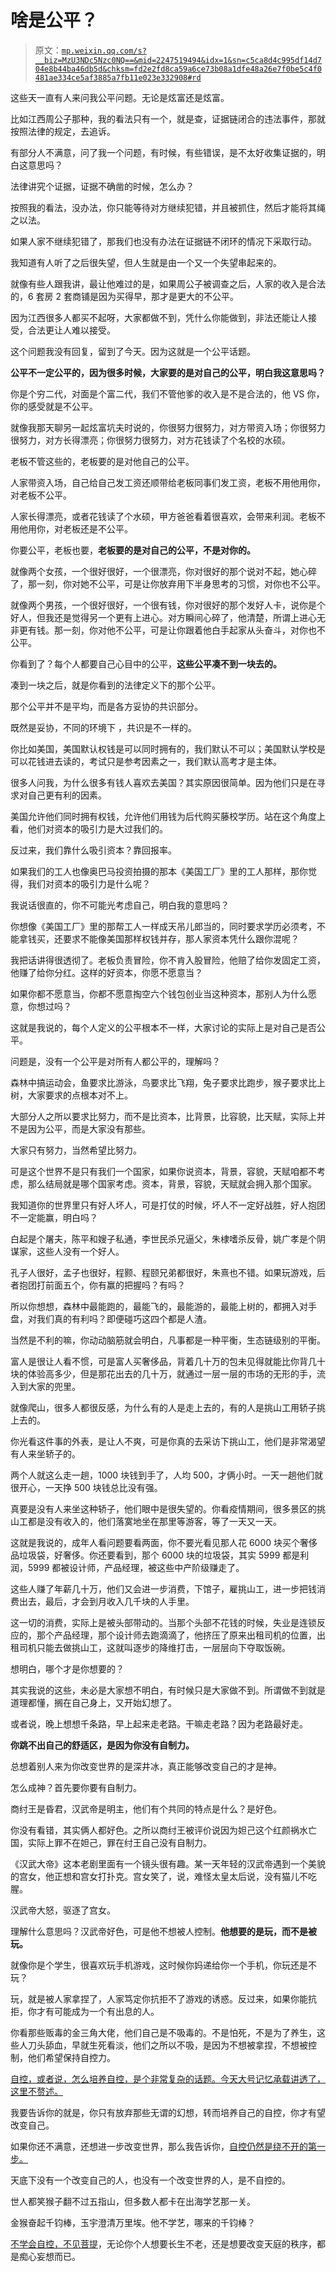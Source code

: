# 啥是公平？

> 原文：[`mp.weixin.qq.com/s?__biz=MzU3NDc5Nzc0NQ==&mid=2247519494&idx=1&sn=c5ca8d4c995df14d704e8b44ba46db5d&chksm=fd2e2fd8ca59a6ce73b08a1dfe48a26e7f0be5c4f0481ae334ce5af3885a7fb11e023e332908#rd`](http://mp.weixin.qq.com/s?__biz=MzU3NDc5Nzc0NQ==&mid=2247519494&idx=1&sn=c5ca8d4c995df14d704e8b44ba46db5d&chksm=fd2e2fd8ca59a6ce73b08a1dfe48a26e7f0be5c4f0481ae334ce5af3885a7fb11e023e332908#rd)

这些天一直有人来问我公平问题。无论是炫富还是炫富。

比如江西周公子那种，我的看法只有一个，就是查，证据链闭合的违法事件，那就按照法律的规定，去追诉。

有部分人不满意，问了我一个问题，有时候，有些错误，是不太好收集证据的，明白这意思吗？ 

法律讲究个证据，证据不确凿的时候，怎么办？

按照我的看法，没办法，你只能等待对方继续犯错，并且被抓住，然后才能将其绳之以法。

如果人家不继续犯错了，那我们也没有办法在证据链不闭环的情况下采取行动。

我知道有人听了之后很失望，但人生就是由一个又一个失望串起来的。 

就像有些人跟我讲，最让他难过的是，如果周公子被调查之后，人家的收入是合法的，6 套房 2 套商铺是因为买得早，那才是更大的不公平。

因为江西很多人都买不起呀，大家都做不到，凭什么你能做到，非法还能让人接受，合法更让人难以接受。 

这个问题我没有回复，留到了今天。因为这就是一个公平话题。 

**公平不一定公平的，因为很多时候，大家要的是对自己的公平，明白我这意思吗？**

你是个穷二代，对面是个富二代，我们不管他爹的收入是不是合法的，他 VS 你，你的感受就是不公平。

就像我那天聊另一起炫富坑夫时说的，你很努力很努力，对方带资入场；你很努力很努力，对方长得漂亮；你很努力很努力，对方花钱读了个名校的水硕。

老板不管这些的，老板要的是对他自己的公平。

人家带资入场，自己给自己发工资还顺带给老板同事们发工资，老板不用他用你，对老板不公平。

人家长得漂亮，或者花钱读了个水硕，甲方爸爸看着很喜欢，会带来利润。老板不用他用你，对老板还是不公平。

你要公平，老板也要，**老板要的是对自己的公平，不是对你的。**

就像两个女孩，一个很好很好，一个很漂亮，你对很好的那个说对不起，她心碎了，那一刻，你对她不公平，可是让你放弃用下半身思考的习惯，对你也不公平。

就像两个男孩，一个很好很好，一个很有钱，你对很好的那个发好人卡，说你是个好人，但我还是觉得另一个更有上进心。对方瞬间心碎了，他清楚，所谓上进心无非更有钱。那一刻，你对他不公平，可是让你跟着他白手起家从头奋斗，对你也不公平。

你看到了？每个人都要自己心目中的公平，**这些公平凑不到一块去的。**

凑到一块之后，就是你看到的法律定义下的那个公平。

那个公平并不是平均，而是各方妥协的共识部分。

既然是妥协，不同的环境下 ，共识是不一样的。

你比如美国，美国默认权钱是可以同时拥有的，我们默认不可以；美国默认学校是可以花钱进去读的，考试只是参考因素之一，我们默认高考才是主体。

很多人问我，为什么很多有钱人喜欢去美国？其实原因很简单。因为他们只是在寻求对自己更有利的因素。 

美国允许他们同时拥有权钱，允许他们用钱为后代购买藤校学历。站在这个角度上看，他们对资本的吸引力是大过我们的。 

反过来，我们靠什么吸引资本？靠回报率。

如果我们的工人也像奥巴马投资拍摄的那本《美国工厂》里的工人那样，那你觉得，我们对资本的吸引力是什么呢？

我说话很直的，你不可能光考虑自己，明白我的意思吗？ 

你想像《美国工厂》里的那帮工人一样成天吊儿郎当的，同时要求学历必须考，不能拿钱买，还要求不能像美国那样权钱并存，那人家资本凭什么跟你混呢？ 

我把话讲得很透彻了。老板负责冒险，你不肯入股冒险，他赔了给你发固定工资，他赚了给你分红。这样的好资本，你愿不愿意当？ 

如果你都不愿意当，你都不愿意掏空六个钱包创业当这种资本，那别人为什么愿意，你想过吗？

这就是我说的，每个人定义的公平根本不一样，大家讨论的实际上是对自己是否公平。 

问题是，没有一个公平是对所有人都公平的，理解吗？

森林中搞运动会，鱼要求比游泳，鸟要求比飞翔，兔子要求比跑步，猴子要求比上树，大家要求的点根本对不上。 

大部分人之所以要求比努力，而不是比资本，比背景，比容貌，比天赋，实际上并不是因为公平，而是大家没有那些。

大家只有努力，当然希望比努力。

可是这个世界不是只有我们一个国家，如果你说资本，背景，容貌，天赋咱都不考虑，那么结局就是哪个国家考虑。资本，背景，容貌，天赋就会拥入那个国家。 

我知道你的世界里只有好人坏人，可是打仗的时候，坏人不一定好战胜，好人抱团不一定能赢，明白吗？

白起是个屠夫，陈平和嫂子私通，李世民杀兄逼父，朱棣嗜杀反骨，姚广孝是个阴谋家，这些人没有一个好人。

孔子人很好，孟子也很好，程颢、程颐兄弟都很好，朱熹也不错。如果玩游戏，后者抱团打前面五个，你有赢的把握吗？有吗？

所以你想想，森林中最能跑的，最能飞的，最能游的，最能上树的，都拥入对手盘，对我们真的有利吗？即便碰巧这四个都是人渣。

当然是不利的嘛，你动动脑筋就会明白，凡事都是一种平衡，生态链级别的平衡。

富人是很让人看不惯，可是富人买奢侈品，背着几十万的包未见得就能比你背几十块的体验高多少，但是那花出去的几十万，就通过一层一层的市场的无形的手，流入到大家的兜里。

就像爬山，很多人都很反感，为什么有的人是走上去的，有的人是挑山工用轿子挑上去的。 

你光看这件事的外表，是让人不爽，可是你真的去采访下挑山工，他们是非常渴望有人来坐轿子的。 

两个人就这么走一趟，1000 块钱到手了，人均 500，才俩小时。一天一趟他们就很开心，一天挣 500 块钱总比没有强。 

真要是没有人来坐这种轿子，他们眼中是很失望的。你看疫情期间，很多景区的挑山工都是没有收入的，他们落寞地坐在那里等游客，等了一天又一天。

这就是我说的，成年人看问题要看两面，你不要光看见那人花 6000 块买个奢侈品垃圾袋，好奢侈。你还要看到，那个 6000 块的垃圾袋，其实 5999 都是利润，5999 都被设计师，产品经理，被这些中产阶级赚走了。 

这些人赚了年薪几十万，他们又会进一步消费，下馆子，雇挑山工，进一步把钱消费出去，最后，才会到月收入几千块的人手里。 

这一切的消费，实际上是被头部带动的。当那个头部不花钱的时候，失业是连锁反应的，那个产品经理，那个设计师去跑滴滴了，他挤压了原来出租司机的位置，出租司机只能去做挑山工，这就叫逐步的降维打击，一层层向下夺取饭碗。

想明白，哪个才是你想要的？ 

其实我说的这些，未必是大家想不明白，有时候只是大家做不到。所谓做不到就是道理都懂，搁在自己身上，又开始幻想了。 

或者说，晚上想想千条路，早上起来走老路。干嘛走老路？因为老路最好走。

**你跳不出自己的舒适区，是因为你没有自制力。**

总想着别人来为你改变世界的是深井冰，真正能够改变自己的才是神。 

怎么成神？首先要你要有自制力。 

商纣王是昏君，汉武帝是明主，他们有个共同的特点是什么？是好色。 

你没有看错，其实俩人都好色。之所以商纣王被评价说因为妲己这个红颜祸水亡国，实际上罪不在妲己，罪在纣王自己没有自制力。

《汉武大帝》这本老剧里面有一个镜头很有趣。某一天年轻的汉武帝遇到一个美貌的宫女，他正想和宫女打扑克。宫女笑了，说，难怪太皇太后说，没有猫儿不吃腥。 

汉武帝大怒，驱逐了宫女。 

理解什么意思吗？汉武帝好色，可是他不想被人控制。**他想要的是玩，而不是被玩。**

就像你是个学生，很喜欢玩手机游戏，这时候你妈递给你一个手机，你玩还是不玩？

玩，就是被人家拿捏了，人家笃定你抗拒不了游戏的诱惑。反过来，如果你能抗拒，你才有可能成为一个有出息的人。 

你看那些贩毒的金三角大佬，他们自己是不吸毒的。不是怕死，不是为了养生，这些人刀头舔血，早就生死看淡，他们之所以不吸，是因为不想被拿捏，不想被控制，他们希望保持自控力。

[自控，或者说，怎么培养自控，是个非常复杂的话题。今天大号记忆承载讲透了，这里不赘述。](http://mp.weixin.qq.com/s?__biz=MzU0MjYwNDU2Mw==&mid=2247507224&idx=1&sn=48d8ac37ebb9a64a251b652dff7836f4&chksm=fb1ab164cc6d38721f04f5030f0073d6869beef853d9e210fb03cf2849d358a1e152ed0c0801&scene=21#wechat_redirect)  

我要告诉你的就是，你只有放弃那些无谓的幻想，转而培养自己的自控，你才有望改变自己。 

如果你还不满意，还想进一步改变世界，那么我告诉你，[自控仍然是绕不开的第一步。](http://mp.weixin.qq.com/s?__biz=MzU0MjYwNDU2Mw==&mid=2247507224&idx=1&sn=48d8ac37ebb9a64a251b652dff7836f4&chksm=fb1ab164cc6d38721f04f5030f0073d6869beef853d9e210fb03cf2849d358a1e152ed0c0801&scene=21#wechat_redirect)

天底下没有一个改变自己的人，也没有一个改变世界的人，是不自控的。 

世人都笑猴子翻不过五指山，但多数人都卡在出海学艺那一关。

金猴奋起千钧棒，玉宇澄清万里埃。他不学艺，哪来的千钧棒？

[不学会自控，不见菩提](http://mp.weixin.qq.com/s?__biz=MzU0MjYwNDU2Mw==&mid=2247507224&idx=1&sn=48d8ac37ebb9a64a251b652dff7836f4&chksm=fb1ab164cc6d38721f04f5030f0073d6869beef853d9e210fb03cf2849d358a1e152ed0c0801&scene=21#wechat_redirect)，无论你个人想要长生不老，还是想要改变天庭的秩序，都是痴心妄想而已。